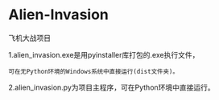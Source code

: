 # Alien-Invasion
飞机大战项目

1.alien_invasion.exe是用pyinstaller库打包的.exe执行文件，

    可在无Python环境的Windows系统中直接运行(dist文件夹)。
  
2.alien_invasion.py为项目主程序，可在Python环境中直接运行。
